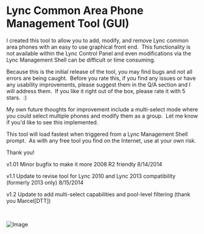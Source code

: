 ﻿Lync Common Area Phone Management Tool (GUI)
============================================

            


I created this tool to allow you to add, modify, and remove Lync common area phones with an easy to use graphical front end.  This functionality is not available within the Lync Control Panel and even modifications via the Lync Management Shell can be
 difficult or time consuming.


Because this is the initial release of the tool, you may find bugs and not all errors are being caught.  Before you rate this, if you find any issues or have any usability improvements, please suggest them in the Q/A section and I will address them. 
 If you like it right out of the box, please rate it with 5 stars.  :)


My own future thoughts for improvement include a multi-select mode where you could select multiple phones and modify them as a group.  Let me know if you'd like to see this implemented.


This tool will load fastest when triggered from a Lync Management Shell prompt.  As with any free tool you find on the Internet, use at your own risk.


Thank you!


v1.01 Minor bugfix to make it more 2008 R2 friendly 8/14/2014


v1.1 Update to revise tool for Lync 2010 and Lync 2013 compatibility (formerly 2013 only) 8/15/2014


v1.2 Update to add multi-select capabilities and pool-level filtering (thank you Marcel[DTT])


 


![Image](https://github.com/ccaragol/lync-common-area-phone-management-tool-(gui)/raw/master/2010editionsmall.png)


        
    
